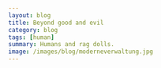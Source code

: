 ```yaml
---
layout: blog
title: Beyond good and evil
category: blog
tags: [human]  
summary: Humans and rag dolls.
image: /images/blog/moderneverwaltung.jpg
---
```

